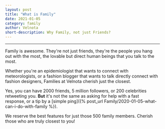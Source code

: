 ```yaml
---
layout: post
title: "What is Family"
date: 2021-01-05
category: family
author: Velnota
short-description: Why Family, not just Friends?
---
```


-----

Family is awesome. They're not just friends,
they're the people you hang out with the most,
the lovable but direct human beings that you
talk to the most.

Whether you're an epidemiologist that wants to connect
with meteorologists, or a fashion blogger
that wants to talk directly connect with
fashion designers, Families at Velnota cherish just the
closest.

Yes, you can have 2000 friends, 5 million followers, or
200 celebrities retweeting you. **But** it's not the same
as asking for help with a fast response, or a tip by a 
[simple ping]({% post_url Family/2020-01-05-what-can-i-do-with-family %}).

We reserve the best features for just those 500 family
members. Cherish those who are truly closest to you!
